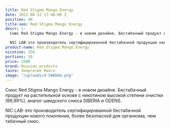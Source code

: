 ```yaml
---
title: Red Stigma Mango Energy
date: 2022-08-22 17:46:00 Z
position: 40
title-seo: Red Stigma Mango Energy
descr: |-
  Снюс Red Stigma Mango Energy - в новом дизайне. Бестабачный продукт на растительной основе с никотином высокой степени очистки (99,99%), аналог шведского снюса SIBERIA и ODENS.

  NIC LAB-это производитель сертифицированной бестабачной продукции нового поколения, более безопасной для организма, чем табачный снюс.
product-name: Red Stigma Mango Energy
nicotine: 150
portions: 20
price: 2500
brand: Russian products
taste: Энергетик Манго
image: "/uploads/4-506bb4.png"
---
```


Снюс Red Stigma Mango Energy - в новом дизайне. Бестабачный продукт на растительной основе с никотином высокой степени очистки (99,99%), аналог шведского снюса SIBERIA и ODENS.

NIC LAB-это производитель сертифицированной бестабачной продукции нового поколения, более безопасной для организма, чем табачный снюс.